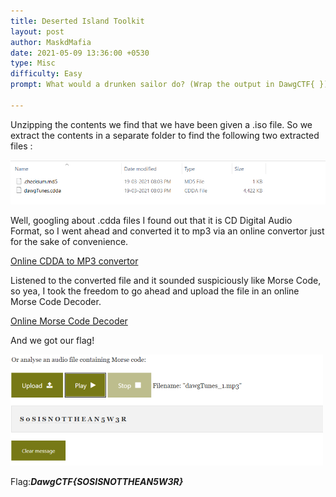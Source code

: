 ```yaml
---
title: Deserted Island Toolkit
layout: post
author: MaskdMafia
date: 2021-05-09 13:36:00 +0530
type: Misc
difficulty: Easy
prompt: What would a drunken sailor do? (Wrap the output in DawgCTF{ })

---
```


Unzipping the contents we find that we have been given a .iso file. So we extract the contents in a separate folder to find the following two extracted files :

![](/images/MaskdMafia/DawgCTF1.png)

Well, googling about .cdda files I found out that it is CD Digital Audio Format, so I went ahead and converted it to mp3 via an online convertor just for the sake of convenience.

[Online CDDA to MP3 convertor](https://convertio.co/cdda-mp3/)

Listened to the converted file and it sounded suspiciously like Morse Code, so yea, I took the freedom to go ahead and upload the file in an online Morse Code Decoder.

[Online Morse Code Decoder](https://morsecode.world/international/decoder/audio-decoder-adaptive.html)

And we got our flag!

![](/images/MaskdMafia/DawgCTF2.png)

Flag:***DawgCTF{SOSISNOTTHEAN5W3R}***